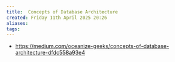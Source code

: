 ```yaml
---
title:  Concepts of Database Architecture
created: Friday 11th April 2025 20:26
aliases: 
tags: 
---
```

- https://medium.com/oceanize-geeks/concepts-of-database-architecture-dfdc558a93e4

